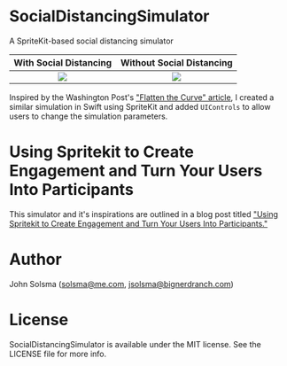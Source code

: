 # SocialDistancingSimulator
A SpriteKit-based social distancing simulator

With Social Distancing             |  Without Social Distancing
:-------------------------:|:-------------------------:
![](https://github.com/bignerdranch/SocialDistancingSimulator/blob/master/Images/larger_with_social_distancing.gif)  |  ![](https://github.com/bignerdranch/SocialDistancingSimulator/blob/master/Images/larger_without_social_distancing.gif)

Inspired by the Washington Post's ["Flatten the Curve" article](https://www.washingtonpost.com/graphics/2020/world/corona-simulator/), I created a similar simulation in Swift using SpriteKit and added `UIControls` to allow users to change the simulation parameters. 

# Using Spritekit to Create Engagement and Turn Your Users Into Participants

This simulator and it's inspirations are outlined in a blog post titled ["Using Spritekit to Create Engagement and Turn Your Users Into Participants."](https://www.bignerdranch.com/blog/using-spritekit-to-create-engagement-and-turn-your-users-into-participants/)

# Author

John Solsma (solsma@me.com, jsolsma@bignerdranch.com)

# License

SocialDistancingSimulator is available under the MIT license. See the LICENSE file for more info.
